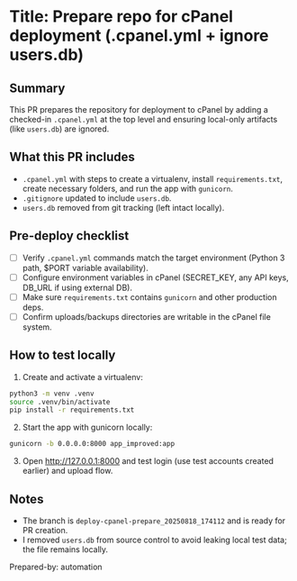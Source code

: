 # Title: Prepare repo for cPanel deployment (.cpanel.yml + ignore users.db)

## Summary

This PR prepares the repository for deployment to cPanel by adding a checked-in `.cpanel.yml` at the top level and ensuring local-only artifacts (like `users.db`) are ignored.

## What this PR includes

- `.cpanel.yml` with steps to create a virtualenv, install `requirements.txt`, create necessary folders, and run the app with `gunicorn`.
- `.gitignore` updated to include `users.db`.
- `users.db` removed from git tracking (left intact locally).

## Pre-deploy checklist

- [ ] Verify `.cpanel.yml` commands match the target environment (Python 3 path, $PORT variable availability).
- [ ] Configure environment variables in cPanel (SECRET_KEY, any API keys, DB_URL if using external DB).
- [ ] Make sure `requirements.txt` contains `gunicorn` and other production deps.
- [ ] Confirm uploads/backups directories are writable in the cPanel file system.

## How to test locally

1. Create and activate a virtualenv:

```bash
python3 -m venv .venv
source .venv/bin/activate
pip install -r requirements.txt
```

2. Start the app with gunicorn locally:

```bash
gunicorn -b 0.0.0.0:8000 app_improved:app
```

3. Open <http://127.0.0.1:8000> and test login (use test accounts created earlier) and upload flow.

## Notes

- The branch is `deploy-cpanel-prepare_20250818_174112` and is ready for PR creation.
- I removed `users.db` from source control to avoid leaking local test data; the file remains locally.

Prepared-by: automation
